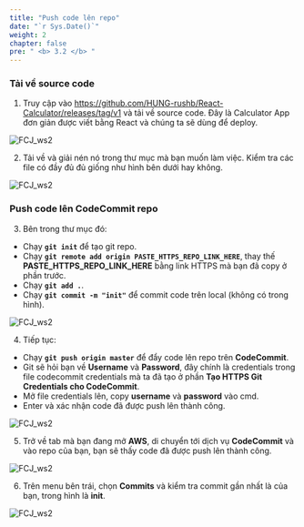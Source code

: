 ```yaml
---
title: "Push code lên repo"
date: "`r Sys.Date()`"
weight: 2
chapter: false
pre: " <b> 3.2 </b> "
---
```


### Tải về source code

1. Truy cập vào https://github.com/HUNG-rushb/React-Calculator/releases/tag/v1 và tải về source code. Đây là Calculator App đơn giản được viết bằng React và chúng ta sẽ dùng để deploy.

![FCJ_ws2](/images/3.codecommit/5.png)

2. Tải về và giải nén nó trong thư mục mà bạn muốn làm việc. Kiểm tra các file có đầy đủ đủ giống như hình bên dưới hay không.

![FCJ_ws2](/images/3.codecommit/6.png)

### Push code lên CodeCommit repo

3. Bên trong thư mục đó:

- Chạy **`git init`** để tạo git repo.
- Chạy **`git remote add origin PASTE_HTTPS_REPO_LINK_HERE`**, thay thế **PASTE_HTTPS_REPO_LINK_HERE** bằng link HTTPS mà bạn đã copy ở phần trước.
- Chạy **`git add .`**.
- Chạy **`git commit -m "init"`** để commit code trên local (không có trong hình).

![FCJ_ws2](/images/3.codecommit/7.png)

4. Tiếp tục:

- Chạy **`git push origin master`** để đẩy code lên repo trên **CodeCommit**.
- Git sẽ hỏi bạn về **Username** và **Password**, đây chính là credentials trong file codecommit credentials mà ta đã tạo ở phần **Tạo HTTPS Git Credentials cho CodeCommit**.
- Mở file credentials lên, copy **username** và **password** vào cmd.
- Enter và xác nhận code đã được push lên thành công.

![FCJ_ws2](/images/3.codecommit/9.png)

5. Trở về tab mà bạn đang mở **AWS**, di chuyển tới dịch vụ **CodeCommit** và vào repo của bạn, bạn sẽ thấy code đã được push lên thành công.

![FCJ_ws2](/images/3.codecommit/10.png)

6. Trên menu bên trái, chọn **Commits** và kiểm tra commit gần nhất là của bạn, trong hình là **init**.

![FCJ_ws2](/images/3.codecommit/11.png)
